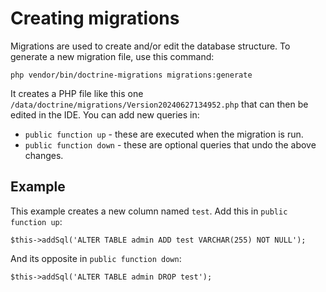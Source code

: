 # Creating migrations

Migrations are used to create and/or edit the database structure.
To generate a new migration file, use this command:

```shell
php vendor/bin/doctrine-migrations migrations:generate
```

It creates a PHP file like this one `/data/doctrine/migrations/Version20240627134952.php` that can then be edited in the IDE.
You can add new queries in:

- `public function up` - these are executed when the migration is run.
- `public function down` - these are optional queries that undo the above changes.

## Example

This example creates a new column named `test`.
Add this in `public function up`:

```shell
$this->addSql('ALTER TABLE admin ADD test VARCHAR(255) NOT NULL');
```

And its opposite in `public function down`:

```shell
$this->addSql('ALTER TABLE admin DROP test');
```
